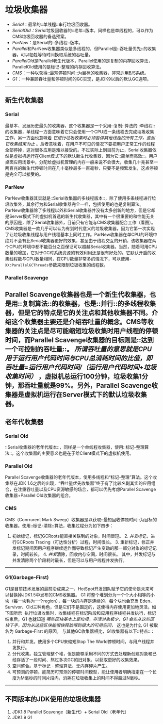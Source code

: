 # 垃圾收集器
* *Serial*：最早的::单线程::串行垃圾回收器。
* *SerialOld：Serial*垃圾回收器的::老年::版本，同样也是单线程的，可以作为CMS垃圾回收器的备选预案。
* *ParNew*：是Serial的::多线程::版本。
* *Parallel*和ParNew收集器类似是多线程的，但Parallel是::吞吐量优先::的收集器，可以牺牲等待时间换取系统的吞吐量。
* *ParallelOld*是Parallel老生代版本，Parallel使用的是复制的内存回收算法，ParallelOld使用的是标记-整理的内存回收算法。
* *CMS*：一种以获得::最短停顿时间::为目标的收集器，非常适用B/S系统。
* *G1*：一种兼顾吞吐量和停顿时间的GC实现，是JDK9以后的默认GC选项。
---- 
## 新生代收集器
### Serial
最基本、发展历史最久的收集器，这个收集器是一个采用::复制::算法的::单线程::的收集器，单线程一方面意味着它只会使用一个CPU或一条线程去完成垃圾收集工作，另一方面也意味着 _它进行垃圾收集时必须暂停其他线程的所有工作，直到它收集结束为止_ 。后者意味着，在用户不可见的情况下要把用户正常工作的线程全部停掉，这对很多应用是难以接受的。不过实际上到目前为止，Serial收集器依然是虚拟机运行在Client模式下的默认新生代收集器，因为它::简单而高效::。用户桌面应用场景中，分配给虚拟机管理的内存一般来说不会很大，收集几十兆甚至一两百兆的新生代停顿时间在几十毫秒最多一百毫秒，只要不是频繁发生，这点停顿是完全可以接受的。

### ParNew
ParNew收集器其实就是::Serial收集器的多线程版本::，除了使用多条线程进行垃圾收集外，其余行为和Serial收集器完全一样，包括使用的也是复制算法。ParNew收集器除了多线程以外和Serial收集器并没有太多创新的地方，但是它却是Server模式下的虚拟机首选的新生代收集器，其中有一个很重要的和性能无关的原因是，除了Serial收集器外，目前只有它能与CMS收集器配合工作（看图）。CMS收集器是一款几乎可以认为有划时代意义的垃圾收集器，因为它第一次实现了让垃圾收集线程与用户线程基本上同时工作。ParNew收集器在单CPU的环境中绝对不会有比Serial收集器更好的效果，甚至由于线程交互的开销，该收集器在两个CPU的环境中都不能百分之百保证可以超越Serial收集器。当然，随着可用CPU数量的增加，它对于GC时系统资源的有效利用还是很有好处的。它默认开启的收集线程数与CPU数量相同，在CPU数量非常多的情况下，可以使用`-XX:ParallelGCThreads`参数来限制垃圾收集的线程数。

### Parallel Scavenge
Parallel Scavenge收集器也是一个新生代收集器，也是用::复制算法::的收集器，也是::并行::的多线程收集器，但是它的特点是它的关注点和其他收集器不同。介绍这个收集器主要还是介绍吞吐量的概念。CMS等收集器的关注点是尽可能缩短垃圾收集时用户线程的停顿时间，而Parallel Scavenge收集器的目标则是::达到一个可控制的吞吐量::。 _所谓吞吐量的意思就是CPU用于运行用户代码时间与CPU总消耗时间的比值，即吞吐量=运行用户代码时间/（运行用户代码时间+垃圾收集时间）_ ，虚拟机总运行100分钟，垃圾收集1分钟，那吞吐量就是99%。另外，Parallel Scavenge收集器是虚拟机运行在Server模式下的默认垃圾收集器。
---- 
## 老年代收集器
### Serial Old
::Serial收集器的老年代版本::，同样是一个单线程收集器，使用::标记-整理算法::，这个收集器的主要意义也是在于给Client模式下的虚拟机使用。

### Parallel Old
Parallel Scavenge收集器的老年代版本，使用多线程和“标记-整理”算法。这个收集器在JDK 1.6之后的出现，“吞吐量优先收集器”终于有了比较名副其实的应用组合，在注重吞吐量以及CPU资源敏感的场合，都可以优先考虑Parallel Scavenge收集器+Parallel Old收集器的组合。

### CMS
CMS（Conrrurent Mark Sweep）收集器是以获取::最短回收停顿时间::为目标的收集器。使用::标记-清除::算法，收集过程分为如下四步：
1. 初始标记，标记GCRoots能直接关联到的对象，时间很短。
	2. *并发*标记，进行GCRoots Tracing（可达性分析）过程，时间很长。
	3. 重新标记，修正并发标记期间因用户程序继续运作而导致标记产生变动的那一部分对象的标记记录，时间较长。
	4. *并发*清除，回收内存空间，时间很长。
其中，并发标记与并发清除两个阶段耗时最长，但是可以与用户线程并发执行。
---
### G1(Garbage-First)
G1是目前技术发展的最前沿成果之一，HotSpot开发团队赋予它的使命是未来可以替换掉JDK1.5中发布的CMS收集器。
G1 将整个堆划分为一个个大小相等的小块（每一块称为一个region），每一块的内存是连续的，每个块也会充当 Eden、Survivor、Old三种角色，但是它们不是固定的，这使得内存使用更加地灵活。如下图所示
![]()
执行垃圾收集时，收集线程在标记阶段和应用程序线程并发执行，标记结束后，G1 也就知道 _哪些区块基本上是垃圾，存活对象极少，G1 会先从这些区块下手，因为从这些区块能很快释放得到很大的可用空间，_ 这也是为什么 G1 被取名为 Garbage-First 的原因。
与其他GC收集器相比，G1收集器有以下::特点::：
1. 并行和并发。使用多个CPU来缩短Stop The World停顿时间，与用户线程并发执行。
2. 分代收集。独立管理整个堆，但是能够采用不同的方式去处理新创建对象和已经存活了一段时间、熬过多次GC的旧对象，以获取更好的收集效果。
3. 空间整合。基于标记 - 整理算法，无内存碎片产生。
4. 可预测的停顿。能简历可预测的停顿时间模型，能让使用者明确指定在一个长度为M毫秒的时间片段内，消耗在垃圾收集上的时间不得超过N毫秒。
---- 
## 不同版本的JDK使用的垃圾收集器
1. JDK1.8
Parallel Scavenge（新生代）+ Serial Old（老年代）
2. JDK1.9
G1

